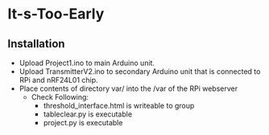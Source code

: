 # It-s-Too-Early

## Installation
* Upload Project1.ino to main Arduino unit.
* Upload TransmitterV2.ino to secondary Arduino unit that is connected to RPi and nRF24L01 chip.
* Place contents of directory var/ into the /var of the RPi webserver
    * Check Following: 
        * threshold_interface.html is writeable to group
        * tableclear.py is executable
        * project.py is executable
